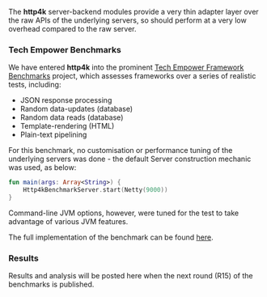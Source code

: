 The **http4k** server-backend modules provide a very thin adapter layer over the raw APIs of the underlying servers, so 
should perform at a very low overhead compared to the raw server.

### Tech Empower Benchmarks
We have entered **http4k** into the prominent [Tech Empower Framework Benchmarks](https://www.techempower.com/benchmarks/) 
project, which assesses frameworks over a series of realistic tests, including:

* JSON response processing
* Random data-updates (database)
* Random data reads (database)
* Template-rendering (HTML)
* Plain-text pipelining

For this benchmark, no customisation or performance tuning of the underlying servers was done - the default Server 
construction mechanic was used, as below:

```kotlin
fun main(args: Array<String>) {
    Http4kBenchmarkServer.start(Netty(9000))
}
```

Command-line JVM options, however, were tuned for the test to take advantage of various JVM features.

The full implementation of the benchmark can be found [here](https://github.com/TechEmpower/FrameworkBenchmarks/tree/master/frameworks/Kotlin/http4k).

### Results
Results and analysis will be posted here when the next round (R15) of the benchmarks is published.